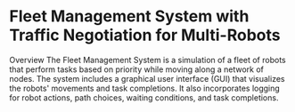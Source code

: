 # Fleet Management System with Traffic Negotiation for Multi-Robots
Overview
The Fleet Management System is a simulation of a fleet of robots that perform tasks based on priority while moving along a network of nodes. The system includes a graphical user interface (GUI) that visualizes the robots' movements and task completions. It also incorporates logging for robot actions, path choices, waiting conditions, and task completions.
 
